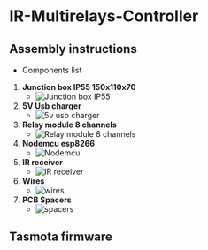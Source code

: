# IR-Multirelays-Controller
## Assembly instructions
- Components list
1. **Junction box IP55 150x110x70**
   - ![Junction box IP55](https://d2t1xqejof9utc.cloudfront.net/screenshots/pics/91b67045feb43b5b6f25de1e2e28dee9/large.JPG)
2. **5V Usb charger**
   - ![5v usb charger](https://fr.mytrendyphone.be/images/Microsoft-Nokia-AC-18E-Travel-Charger-MicroUSB-Black-31032021-01-p.webp)
3. **Relay module 8 channels**
   - ![Relay module 8 channels](https://www.makerlab-electronics.com/wp-content/uploads/2017/11/8-ch-relay-module_06-510x478.jpg)
4. **Nodemcu esp8266**
   - ![Nodemcu](https://m.media-amazon.com/images/I/51Uw+emfa9L._AC_SY350_.jpg)
5. **IR receiver** 
   - ![IR receiver](https://cdn.shopify.com/s/files/1/2822/2674/products/voltaat-ir-receiver-diode-vs1838b-38khz-14301944447078.jpg?v=1628459292)
6. **Wires**
   - ![wires](https://www.dfliq.net/wp-content/uploads/2014/03/Electrical-wirings-1024x434.jpg)
7. **PCB Spacers**
   - ![spacers](https://www.rcfastener.com/includes/work/image_cache/png/af3e6268e8317d6346d17be96c40bf2e.thumb.png)

## Tasmota firmware
